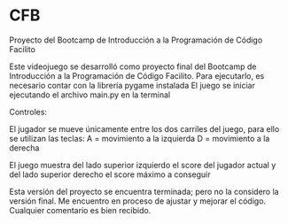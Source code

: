 # CFB
Proyecto del Bootcamp de Introducción a la Programación de Código Facilito

Este videojuego se desarrolló como proyecto final del Bootcamp de Introducción a la Programación de Código Facilito.
Para ejecutarlo, es necesario contar con la librería pygame instalada
El juego se iniciar ejecutando el archivo main.py en la terminal

Controles:

El jugador se mueve únicamente entre los dos carriles del juego, para ello se utilizan las teclas:
A = movimiento a la izquierda
D = movimiento a la derecha

El juego muestra del lado superior izquierdo el score del jugador actual y del lado superior derecho el score máximo a conseguir

Esta versión del proyecto se encuentra terminada; pero no la considero la versión final. Me encuentro en proceso de ajustar y mejorar el código. Cualquier comentario es bien recibido.
